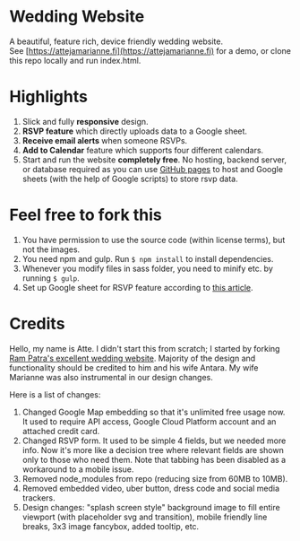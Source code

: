 # Wedding Website
A beautiful, feature rich, device friendly wedding website.  
See [https://attejamarianne.fi](https://attejamarianne.fi) for a demo, or clone this repo locally and run index.html.

# Highlights
1. Slick and fully __responsive__ design.
2. __RSVP feature__ which directly uploads data to a Google sheet.
3. __Receive email alerts__ when someone RSVPs.
4. __Add to Calendar__ feature which supports four different calendars.
5. Start and run the website __completely free__. No hosting, backend server, or database required as you can
use [GitHub pages](https://pages.github.com/) to host and Google sheets (with the help of Google scripts) to store rsvp data.

# Feel free to fork this
1. You have permission to use the source code (within license terms), but not the images.
2. You need npm and gulp. Run `$ npm install` to install dependencies.
3. Whenever you modify files in sass folder, you need to minify etc. by running `$ gulp`.
4. Set up Google sheet for RSVP feature according to [this article](https://github.com/dwyl/learn-to-send-email-via-google-script-html-no-server).

# Credits
Hello, my name is Atte. I didn't start this from scratch; I started by forking [Ram Patra's excellent wedding website](https://github.com/rampatra/wedding-website).
Majority of the design and functionality should be credited to him and his wife Antara. My wife Marianne was also instrumental in our design changes.

Here is a list of changes:
1. Changed Google Map embedding so that it's unlimited free usage now. It used to require API access, Google Cloud Platform account and an attached credit card.
2. Changed RSVP form. It used to be simple 4 fields, but we needed more info. Now it's more like a decision tree where relevant fields are shown only to those who need them. Note that tabbing has been disabled as a workaround to a mobile issue.
3. Removed node_modules from repo (reducing size from 60MB to 10MB).
4. Removed embedded video, uber button, dress code and social media trackers.
5. Design changes: "splash screen style" background image to fill entire viewport (with placeholder svg and transition), mobile friendly line breaks, 3x3 image fancybox, added tooltip, etc.
